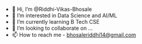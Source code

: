 - 👋 Hi, I’m @Riddhi-Vikas-Bhosale
- 👀 I’m interested in Data Science and AI/ML
- 🌱 I’m currently learning B Tech CSE
- 💞️ I’m looking to collaborate on ...
- 📫 How to reach me - bhosaleriddhi14@gmail.com

<!---
Riddhi-Vikas-Bhosale/Riddhi-Vikas-Bhosale is a ✨ special ✨ repository because its `README.md` (this file) appears on your GitHub profile.
You can click the Preview link to take a look at your changes.
--->
